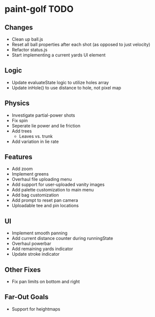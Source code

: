 # paint-golf TODO

## Changes

* Clean up ball.js
* Reset all ball properties after each shot (as opposed to just velocity)
* Refactor status.js
* Start implementing a current yards UI element


## Logic

* Update evaluateState logic to utilize holes array
* Update inHole() to use distance to hole, not pixel map


## Physics

* Investigate partial-power shots
* Fix spin
* Seperate lie power and lie friction
* Add trees
    * Leaves vs. trunk
* Add variation in lie rate


## Features

* Add zoom
* Implement greens
* Overhaul file uploading menu
* Add support for user-uploaded vanity images
* Add palette customization to main menu
* Add bag customization
* Add prompt to reset pan camera
* Uploadable tee and pin locations


## UI

* Implement smooth panning
* Add current distance counter during runningState
* Overhaul powerbar
* Add remaining yards indicator
* Update stroke indicator


## Other Fixes

* Fix pan limits on bottom and right


## Far-Out Goals

* Support for heightmaps
